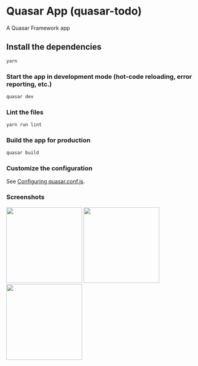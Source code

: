 # Quasar App (quasar-todo)

A Quasar Framework app

## Install the dependencies
```bash
yarn
```

### Start the app in development mode (hot-code reloading, error reporting, etc.)
```bash
quasar dev
```

### Lint the files
```bash
yarn run lint
```

### Build the app for production
```bash
quasar build
```

### Customize the configuration
See [Configuring quasar.conf.js](https://quasar.dev/quasar-cli/quasar-conf-js).

### Screenshots
<img src="http://qiniu.rocbj.com/Jietu20200826-175334.jpg" height="200" /> <img src="http://qiniu.rocbj.com/Jietu20200826-175353.jpg" height="200" /> <img src="http://qiniu.rocbj.com/Jietu20200826-175437.jpg" height="200" />
